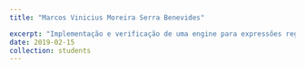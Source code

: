 ```yaml
---
title: "Marcos Vinicius Moreira Serra Benevides"

excerpt: "Implementação e verificação de uma engine para expressões regulares em Coq via testes baseados em propriedades"
date: 2019-02-15
collection: students
---
```

